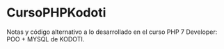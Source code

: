 # CursoPHPKodoti

Notas y código alternativo a lo desarrollado en el curso PHP 7 Developer: POO + MYSQL de KODOTI.

